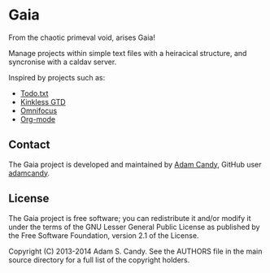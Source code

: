 Gaia
====

From the chaotic primeval void, arises Gaia!

Manage projects within simple text files with a heiracical structure, and syncronise with a caldav server.

Inspired by projects such as:

- [Todo.txt](http://todotxt.com)
- [Kinkless GTD](http://lifehacker.com/128583/the-kinkless-gtd-system)
- [Omnifocus](https://www.omnigroup.com/omnifocus)
- [Org-mode](http://orgmode.org)



Contact
-------

The Gaia project is developed and maintained by [Adam Candy](contact@gaiaproject.org), GitHub user [adamcandy](https://github.com/adamcandy).

License
-------

The Gaia project is free software; you can redistribute it and/or modify it under the terms of the GNU Lesser General Public License as published by the Free Software Foundation, version 2.1 of the License.

Copyright (C) 2013-2014 Adam S. Candy.
See the AUTHORS file in the main source directory for a full list of the copyright holders.




